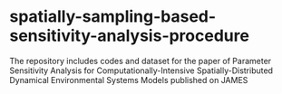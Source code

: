# spatially-sampling-based-sensitivity-analysis-procedure
The repository includes codes and dataset for the paper of Parameter Sensitivity Analysis for Computationally-Intensive Spatially-Distributed Dynamical Environmental Systems Models published on JAMES
